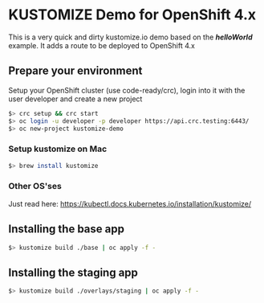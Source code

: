 # KUSTOMIZE Demo for OpenShift 4.x
This is a very quick and dirty kustomize.io demo based on the ___helloWorld___ example. It adds a route to be deployed to OpenShift 4.x

## Prepare your environment
Setup your OpenShift cluster (use code-ready/crc), login into it with the user developer and create a new project
```bash
$> crc setup && crc start
$> oc login -u developer -p developer https://api.crc.testing:6443/
$> oc new-project kustomize-demo
```


### Setup kustomize on Mac
```bash
$> brew install kustomize

```

### Other OS'ses
Just read here: https://kubectl.docs.kubernetes.io/installation/kustomize/


## Installing the base app
```bash
$> kustomize build ./base | oc apply -f -
```

## Installing the staging app
```bash
$> kustomize build ./overlays/staging | oc apply -f -
```


